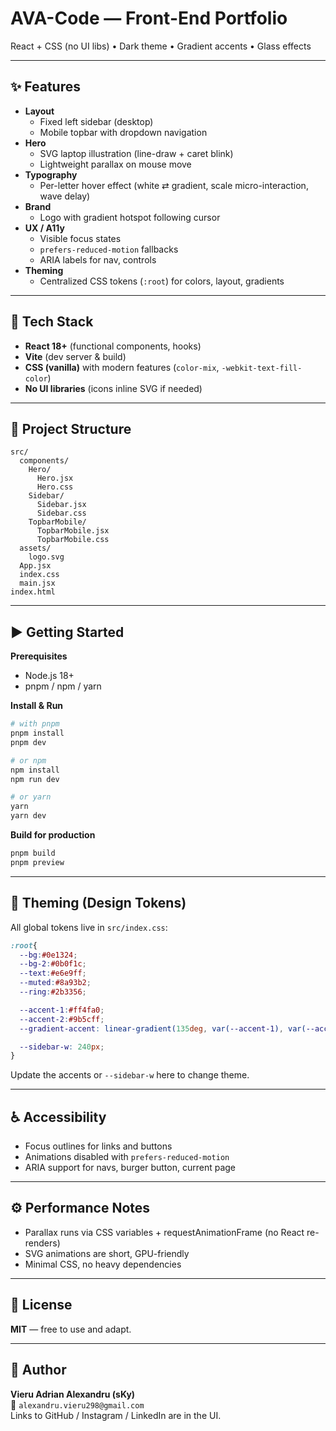 # AVA-Code — Front-End Portfolio

React + CSS (no UI libs) • Dark theme • Gradient accents • Glass effects

---

## ✨ Features

- **Layout**
  - Fixed left sidebar (desktop)
  - Mobile topbar with dropdown navigation
- **Hero**
  - SVG laptop illustration (line-draw + caret blink)
  - Lightweight parallax on mouse move
- **Typography**
  - Per-letter hover effect (white ⇄ gradient, scale micro-interaction, wave delay)
- **Brand**
  - Logo with gradient hotspot following cursor
- **UX / A11y**
  - Visible focus states
  - `prefers-reduced-motion` fallbacks
  - ARIA labels for nav, controls
- **Theming**
  - Centralized CSS tokens (`:root`) for colors, layout, gradients

---

## 🧱 Tech Stack

- **React 18+** (functional components, hooks)
- **Vite** (dev server & build)
- **CSS (vanilla)** with modern features (`color-mix`, `-webkit-text-fill-color`)
- **No UI libraries** (icons inline SVG if needed)

---

## 📁 Project Structure

```
src/
  components/
    Hero/
      Hero.jsx
      Hero.css
    Sidebar/
      Sidebar.jsx
      Sidebar.css
    TopbarMobile/
      TopbarMobile.jsx
      TopbarMobile.css
  assets/
    logo.svg
  App.jsx
  index.css
  main.jsx
index.html
```

---

## ▶️ Getting Started

**Prerequisites**
- Node.js 18+
- pnpm / npm / yarn

**Install & Run**
```bash
# with pnpm
pnpm install
pnpm dev

# or npm
npm install
npm run dev

# or yarn
yarn
yarn dev
```

**Build for production**
```bash
pnpm build
pnpm preview
```

---

## 🎨 Theming (Design Tokens)

All global tokens live in `src/index.css`:

```css
:root{
  --bg:#0e1324;
  --bg-2:#0b0f1c;
  --text:#e6e9ff;
  --muted:#8a93b2;
  --ring:#2b3356;

  --accent-1:#ff4fa0;
  --accent-2:#9b5cff;
  --gradient-accent: linear-gradient(135deg, var(--accent-1), var(--accent-2));

  --sidebar-w: 240px;
}
```

Update the accents or `--sidebar-w` here to change theme.

---

## ♿ Accessibility

- Focus outlines for links and buttons
- Animations disabled with `prefers-reduced-motion`
- ARIA support for navs, burger button, current page

---

## ⚙️ Performance Notes

- Parallax runs via CSS variables + requestAnimationFrame (no React re-renders)
- SVG animations are short, GPU-friendly
- Minimal CSS, no heavy dependencies

---

## 📝 License

**MIT** — free to use and adapt.

---

## 👤 Author

**Vieru Adrian Alexandru (sKy)**  
📧 `alexandru.vieru298@gmail.com`  
Links to GitHub / Instagram / LinkedIn are in the UI.
